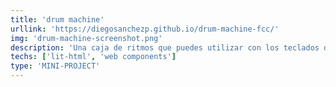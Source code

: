 ```yaml
---
title: 'drum machine'
urllink: 'https://diegosanchezp.github.io/drum-machine-fcc/'
img: 'drum-machine-screenshot.png'
description: 'Una caja de ritmos que puedes utilizar con los teclados de los botones'
techs: ['lit-html', 'web components']
type: 'MINI-PROJECT'
---
```

